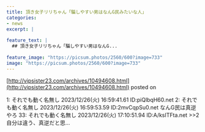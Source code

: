 ```yaml
---
title: 頂き女子リリちゃん「騙しやすい男はなんG民みたいな人」
categories:
- news
excerpt: |
  
feature_text: |
  ## 頂き女子リリちゃん「騙しやすい男はなんG...
  
feature_image: "https://picsum.photos/2560/600?image=733"
image: "https://picsum.photos/2560/600?image=733"
---
```


[http://vipsister23.com/archives/10494608.html](http://vipsister23.com/archives/10494608.html)
posted on 

<!--more-->

1: それでも動く名無し 2023/12/26(火) 16:59:41.61 ID:piQlbqH60.net 2: それでも動く名無し 2023/12/26(火) 16:59:53.59 ID:2mvCqpSu0.net なんG民は真逆やろ 33: それでも動く名無し 2023/12/26(火) 17:10:51.94 ID:A/ksITFta.net &gt;&gt;2 自分は違う、真逆だと思...
